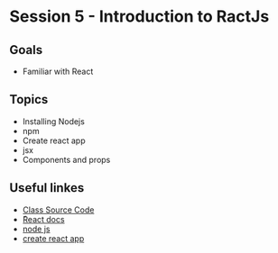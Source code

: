 # Session 5 - Introduction to RactJs
## Goals
* Familiar with React

## Topics
  * Installing Nodejs
  * npm
  * Create react app
  * jsx
  * Components and props


## Useful linkes
- [Class Source Code](https://github.com/zahrakbri/react-class/blob/Session-5/)
- [ًReact docs](https://reactjs.org/docs/getting-started.html)
- [node js](https://nodejs.org/en/)
- [create react app](https://reactjs.org/docs/create-a-new-react-app.html)

